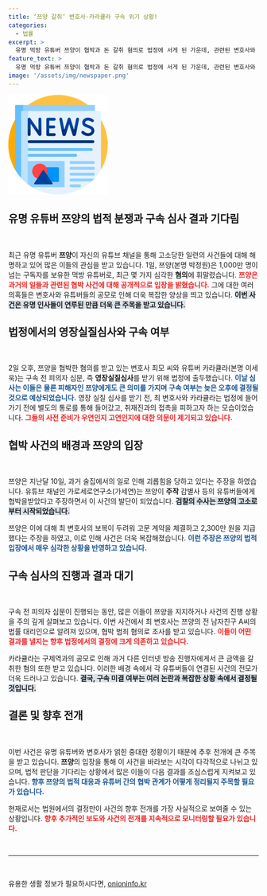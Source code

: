 ```yaml
---
title: ‘쯔양 갈취’ 변호사·카라큘라 구속 위기 상황!
categories:
  - 법률
excerpt: >
  유명 먹방 유튜버 쯔양이 협박과 돈 갈취 혐의로 법정에 서게 된 가운데, 관련된 변호사와 유튜버는 구속 심사를 받았다. 사건의 전말과 쯔양의 반응이 궁금하다면 클릭해보세요!
feature_text: >
  유명 먹방 유튜버 쯔양이 협박과 돈 갈취 혐의로 법정에 서게 된 가운데, 관련된 변호사와 유튜버는 구속 심사를 받았다. 사건의 전말과 쯔양의 반응이 궁금하다면 클릭해보세요!
image: '/assets/img/newspaper.png'
---
```


<p><img src="/assets/img/newspaper.png" alt="kimp 속보" /></p>

<h2 data-ke-size="size26">유명 유튜버 쯔양의 법적 분쟁과 구속 심사 결과 기다림</h2>

<p data-ke-size="size16">&nbsp;</p>

<p>최근 유명 유튜버 <b>쯔양</b>이 자신의 유튜브 채널을 통해 고소당한 일련의 사건들에 대해 해명하고 있어 많은 이들의 관심을 받고 있습니다. 1일, 쯔양(본명 박정원)은 1,000만 명이 넘는 구독자를 보유한 먹방 유튜버로, 최근 몇 가지 심각한 <b>혐의</b>에 휘말렸습니다. <b><span style="color: #ee2323;">쯔양은 과거의 일들과 관련된 협박 사건에 대해 공개적으로 입장을 밝혔습니다.</span></b> 그에 대한 여러 의혹들은 변호사와 유튜버들의 공모로 인해 더욱 복잡한 양상을 띄고 있습니다. <b><span style="background-color: #21538527;">이번 사건은 유명 인사들이 연루된 만큼 더욱 큰 주목을 받고 있습니다.</span></b> </p>

<h2>법정에서의 영장실질심사와 구속 여부</h2>

<p data-ke-size="size16">&nbsp;</p>

<p>2일 오후, 쯔양을 협박한 혐의를 받고 있는 변호사 최모 씨와 유튜버 카라큘라(본명 이세욱)는 구속 전 피의자 심문, 즉 <b>영장실질심사</b>를 받기 위해 법정에 출두했습니다. <b><span style="color: #1a5490;">이날 심사는 이들은 물론 피해자인 쯔양에게도 큰 의미를 가지며 구속 여부는 늦은 오후에 결정될 것으로 예상되었습니다.</span></b> 영장 실질 심사를 받기 전, 최 변호사와 카라큘라는 법정에 들어가기 전에 별도의 통로를 통해 들어갔고, 취재진과의 접촉을 피하고자 하는 모습이었습니다. <b><span style="color: #ee2323;">그들의 사전 준비가 우연인지 고연인지에 대한 의문이 제기되고 있습니다.</span></b></p>

<h2>협박 사건의 배경과 쯔양의 입장</h2>

<p data-ke-size="size16">&nbsp;</p>

<p>쯔양은 지난달 10일, 과거 술집에서의 일로 인해 괴롭힘을 당하고 있다는 주장을 하였습니다. 유튜브 채널인 가로세로연구소(가세연)는 쯔양이 <b>주작</b> 감별사 등의 유튜버들에게 협박을받았다고 주장하면서 이 사건의 발단이 되었습니다. <b><span style="background-color: #21538527;">검찰의 수사는 쯔양의 고소로부터 시작되었습니다.</span></b> </p>

<p>쯔양은 이에 대해 최 변호사의 보복이 두려워 고문 계약을 체결하고 2,300만 원을 지급했다는 주장을 하였고, 이로 인해 사건은 더욱 복잡해졌습니다. <b><span style="color: #1a5490;">이런 주장은 쯔양의 법적 입장에서 매우 심각한 상황을 반영하고 있습니다.</span></b> </p>

<h2>구속 심사의 진행과 결과 대기</h2>

<p data-ke-size="size16">&nbsp;</p>

<p>구속 전 피의자 심문이 진행되는 동안, 많은 이들이 쯔양을 지지하거나 사건의 진행 상황을 주의 깊게 살펴보고 있습니다. 이번 사건에서 최 변호사는 쯔양의 전 남자친구 A씨의 법률 대리인으로 알려져 있으며, 협박 범죄 혐의로 조사를 받고 있습니다. <b><span style="color: #ee2323;">이들이 어떤 결과를 낼지는 향후 법정에서의 결정에 크게 의존하고 있습니다.</span></b> </p>

<p>카라큘라는 구제역과의 공모로 인해 과거 다른 인터넷 방송 진행자에게서 큰 금액을 갈취한 혐의 또한 받고 있습니다. 이러한 배경 속에서 각 유튜버들이 연결된 사건의 전모가 더욱 드러나고 있습니다. <b><span style="background-color: #21538527;">결국, 구속 미결 여부는 여러 논란과 복잡한 상황 속에서 결정될 것입니다.</span></b></p>

<h2>결론 및 향후 전개</h2>

<p data-ke-size="size16">&nbsp;</p>

<p>이번 사건은 유명 유튜버와 변호사가 얽힌 중대한 정황이기 때문에 추후 전개에 큰 주목을 받고 있습니다. <b>쯔양</b>의 입장을 통해 이 사건을 바라보는 시각이 다각적으로 나뉘고 있으며, 법적 판단을 기다리는 상황에서 많은 이들이 다음 결과를 조심스럽게 지켜보고 있습니다. <b><span style="color: #1a5490;">향후 쯔양의 법적 대응과 유튜버 간의 협박 관계가 어떻게 정리될지 주목할 필요가 있습니다.</span></b> </p>

<p>현재로서는 법원에서의 결정만이 사건의 향후 전개를 가장 사실적으로 보여줄 수 있는 상황입니다. <b><span style="color: #ee2323;">향후 추가적인 보도와 사건의 전개를 지속적으로 모니터링할 필요가 있습니다.</span></b></p>

<p data-ke-size="size16">&nbsp;</p>

<hr>

<p data-ke-size="size16">&nbsp;</p>
유용한 생활 정보가 필요하시다면, <a href="https://onioninfo.kr" rel="dofollow">onioninfo.kr</a>


